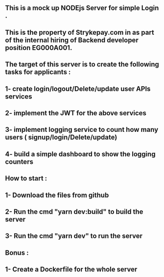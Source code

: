 This is a mock up NODEjs Server for simple Login .
----
This is the property of Strykepay.com in as part of the internal hiring of Backend developer position EG000A001.
----
The target of this server is to create the following tasks for applicants : 
----
1- create login/logout/Delete/update user APIs services
----
2- implement the JWT for the above services
----
3- implement logging service to count how many users ( signup/login/Delete/update)
----
4- build a simple dashboard to show the logging counters 
----
How to start :
----
1- Download the files from github
----
2- Run the cmd "yarn dev:build" to build the server
----
3- Run the cmd "yarn dev" to run the server
----
Bonus :
----
1- Create a Dockerfile  for the whole server 
----


